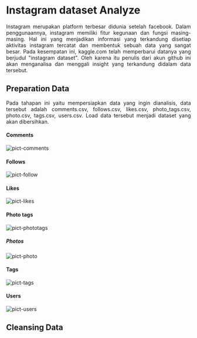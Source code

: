 # Instagram dataset Analyze
<p align='justify'>Instagram merupakan platform terbesar didunia setelah facebook. Dalam penggunaannya, instagram memiliki fitur kegunaan dan fungsi masing-masing. Hal ini yang menjadikan informasi yang terkandung disetiap aktivitas instagram tercatat dan membentuk sebuah data yang sangat besar. Pada kesempatan ini, kaggle.com telah memperbarui datanya yang berjudul "instagram dataset". Oleh karena itu penulis dari akun github ini akan menganalisa dan menggali insight yang terkandung didalam data tersebut.</p>

## Preparation Data
<p align='justify'>Pada tahapan ini yaitu mempersiapkan data yang ingin dianalisis, data tersebut adalah comments.csv, follows.csv, likes.csv, photo_tags.csv, photo.csv, tags.csv, users.csv. Load data tersebut menjadi dataset yang akan dibersihkan.</p>

#### Comments
![pict-comments](https://github.com/kartikajls/InstagramAnalyze/assets/98092595/46735ce9-96ce-4758-a484-2ec8175f21ed)
#### Follows
![pict-follow](https://github.com/kartikajls/InstagramAnalyze/assets/98092595/2eacb133-3f29-41b3-ba31-db4f3ad5ac47)
#### Likes
![pict-likes](https://github.com/kartikajls/InstagramAnalyze/assets/98092595/a4277cc7-b874-47ca-8c7e-39f6c4ac0072)
#### Photo tags
![pict-phototags](https://github.com/kartikajls/InstagramAnalyze/assets/98092595/8b0cf3f0-ec39-41a6-9f5b-ca2608e12b6c)
##### Photos
![pict-photo](https://github.com/kartikajls/InstagramAnalyze/assets/98092595/f14a3775-7138-4ad9-b8dd-0e8ba4c2a286)
#### Tags
![pict-tags](https://github.com/kartikajls/InstagramAnalyze/assets/98092595/d76b2f8d-f3ff-42c6-9d27-7c2d5ce71793)
#### Users
![pict-users](https://github.com/kartikajls/InstagramAnalyze/assets/98092595/2cec4307-3ca8-41d9-afa7-519d1bacb8dc)

## Cleansing Data
